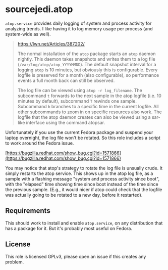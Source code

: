 # sourcejedi.atop #

`atop.service` provides daily logging of system and process activity for analyzing trends.
I like having it to log memory usage per process (and system-wide as well).

> https://lwn.net/Articles/387202/
>
> The normal installation of the `atop` package starts an `atop` daemon nightly. This daemon takes snapshots and writes them to a log file (`/var/log/atop/atop_YYYYMMDD`). The default snapshot interval for a logging `atop` is 10 minutes, but obviously this is configurable. Every logfile is preserved for a month (also configurable), so performance events a full month back can still be observed.
>
> The log file can be viewed using `atop -r log_filename`. The subcommand `t` forwards to the next sample in the atop logfile (i.e. 10 minutes by default), subcommand `T` rewinds one sample. Subcommand `b` branches to a specific time in the current logfile. All other subcommands to zoom in on specific resources also work. The logfile that the atop daemon creates can also be viewed using a sar-like interface using the command atopsar.

Unfortunately if you use the current Fedora package and suspend your laptop overnight, the log file won't be rotated.
So this role includes a script to work around the Fedora issue.

[https://bugzilla.redhat.com/show_bug.cgi?id=1571866](https://bugzilla.redhat.com/show_bug.cgi?id=1571866)

You may notice that atop's strategy to rotate the log file is unsually crude.  It simply restarts the atop service.  This shows up in the atop log file, as a sample with a flashing message "system and process activity since boot", with the "elapsed" time showing time since boot instead of the time since the previous sample.  (E.g., it would nicer if atop could check that the logfile was actually going to be rotated to a new day, before it restarted).


## Requirements

This should work to install and enable `atop.service`, on any distribution that has a package for it.
But it's probably most useful on Fedora.


## License

This role is licensed GPLv3, please open an issue if this creates any problem.

